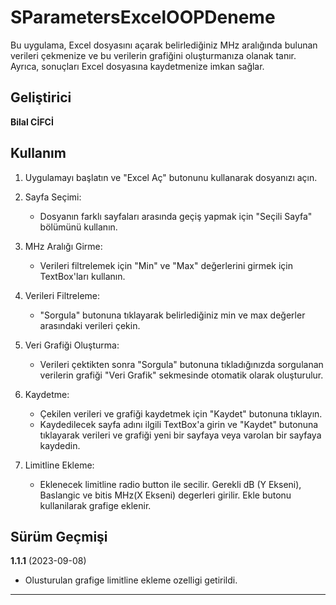 # SParametersExcelOOPDeneme

Bu uygulama, Excel dosyasını açarak belirlediğiniz MHz aralığında bulunan verileri çekmenize ve bu verilerin grafiğini oluşturmanıza olanak tanır. Ayrıca, sonuçları Excel dosyasına kaydetmenize imkan sağlar.

## Geliştirici

**Bilal CİFCİ**  

## Kullanım

1. Uygulamayı başlatın ve "Excel Aç" butonunu kullanarak dosyanızı açın.

2. Sayfa Seçimi:
   - Dosyanın farklı sayfaları arasında geçiş yapmak için "Seçili Sayfa" bölümünü kullanın.

3. MHz Aralığı Girme:
   - Verileri filtrelemek için "Min" ve "Max" değerlerini girmek için TextBox'ları kullanın.

4. Verileri Filtreleme:
   - "Sorgula" butonuna tıklayarak belirlediğiniz min ve max değerler arasındaki verileri çekin.

5. Veri Grafiği Oluşturma:
   - Verileri çektikten sonra "Sorgula" butonuna tıkladığınızda sorgulanan verilerin grafiği "Veri Grafik" sekmesinde otomatik olarak oluşturulur.

6. Kaydetme:
   - Çekilen verileri ve grafiği kaydetmek için "Kaydet" butonuna tıklayın.
   - Kaydedilecek sayfa adını ilgili TextBox'a girin ve "Kaydet" butonuna tıklayarak verileri ve grafiği yeni bir sayfaya veya varolan bir sayfaya kaydedin.
7. Limitline Ekleme:
   - Eklenecek limitline radio button ile secilir. Gerekli dB (Y Ekseni), Baslangic ve bitis MHz(X Ekseni) degerleri girilir. Ekle butonu kullanilarak grafige eklenir.

## Sürüm Geçmişi

**1.1.1** (2023-09-08)

- Olusturulan grafige limitline ekleme ozelligi getirildi.
---

